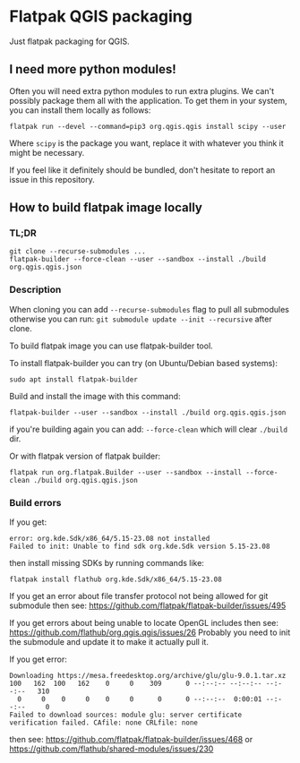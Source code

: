 # Flatpak QGIS packaging

Just flatpak packaging for QGIS.

## I need more python modules!
Often you will need extra python modules to run extra plugins. We can't possibly package them all with
the application. To get them in your system, you can install them locally as follows:

```
flatpak run --devel --command=pip3 org.qgis.qgis install scipy --user
```

Where `scipy` is the package you want, replace it with whatever you think it might be necessary.

If you feel like it definitely should be bundled, don't hesitate to report an issue in this repository.

## How to build flatpak image locally

### TL;DR
```
git clone --recurse-submodules ...
flatpak-builder --force-clean --user --sandbox --install ./build org.qgis.qgis.json
```

### Description
When cloning you can add `--recurse-submodules` flag to pull all submodules otherwise you can run: `git submodule update --init --recursive` after clone.

To build flatpak image you can use flatpak-builder tool.

To install flatpak-builder you can try (on Ubuntu/Debian based systems):
```
sudo apt install flatpak-builder
```

Build and install the image with this command:
```
flatpak-builder --user --sandbox --install ./build org.qgis.qgis.json
```
if you're building again you can add: `--force-clean` which will clear `./build` dir.

Or with flatpak version of flatpak builder:
```
flatpak run org.flatpak.Builder --user --sandbox --install --force-clean ./build org.qgis.qgis.json
```

### Build errors
If you get:
```
error: org.kde.Sdk/x86_64/5.15-23.08 not installed
Failed to init: Unable to find sdk org.kde.Sdk version 5.15-23.08
```
then install missing SDKs by running commands like:
```
flatpak install flathub org.kde.Sdk/x86_64/5.15-23.08
```

If you get an error about file transfer protocol not being allowed for git submodule then see: https://github.com/flatpak/flatpak-builder/issues/495

If you get errors about being unable to locate OpenGL includes then see: https://github.com/flathub/org.qgis.qgis/issues/26
Probably you need to init the submodule and update it to make it actually pull it.

If you get error:
```
Downloading https://mesa.freedesktop.org/archive/glu/glu-9.0.1.tar.xz
100   162  100   162    0     0    309      0 --:--:-- --:--:-- --:--:--   310
  0     0    0     0    0     0      0      0 --:--:--  0:00:01 --:--:--     0
Failed to download sources: module glu: server certificate verification failed. CAfile: none CRLfile: none
```
then see: https://github.com/flatpak/flatpak-builder/issues/468 or https://github.com/flathub/shared-modules/issues/230

